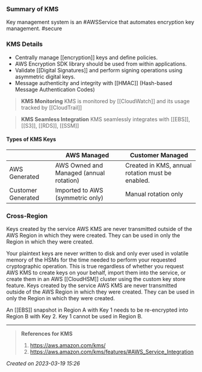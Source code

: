 ### Summary of KMS
Key management system is an #AWSService that automates encryption key management. #secure 
### KMS Details

- Centrally manage [[encryption]] keys and define policies.
- AWS Encryption SDK library should be used from within applications.
- Validate [[Digital Signatures]] and perform signing operations using asymmetric digital keys.
- Message authenticity and integrity with [[HMAC]] (Hash-based Message Authentication Codes)

> **KMS Monitoring**
> KMS is monitored by [[CloudWatch]] and its usage tracked by [[CloudTrail]]

> **KMS Seamless Integration**
>  KMS seamlessly integrates with [[EBS]], [[S3]], [[RDS]], [[SSM]]

#### Types of KMS Keys

|                    | AWS Managed           | Customer Managed |
| ------------------ | --------------------- | ---------------- |
| AWS Generated      | AWS Owned and Managed (annual rotation) | Created in KMS, annual rotation must be enabled.   |
| Customer Generated | Imported to AWS (symmetric only)               | Manual rotation only                |

### Cross-Region
Keys created by the service AWS KMS are never transmitted outside of the AWS Region in which they were created. They can be used in only the Region in which they were created.

Your plaintext keys are never written to disk and only ever used in volatile memory of the HSMs for the time needed to perform your requested cryptographic operation. This is true regardless of whether you request AWS KMS to create keys on your behalf, import them into the service, or create them in an AWS [[CloudHSM]] cluster using the custom key store feature. Keys created by the service AWS KMS are never transmitted outside of the AWS Region in which they were created. They can be used in only the Region in which they were created.

An [[EBS]] snapshot in Region A with Key 1 needs to be re-encrypted into Region B with Key 2. Key 1 cannot be used in Region B.


---
> **References for KMS**
> 1. https://aws.amazon.com/kms/
> 2. https://aws.amazon.com/kms/features/#AWS_Service_Integration
> 
 
*Created on 2023-03-19 15:26*
